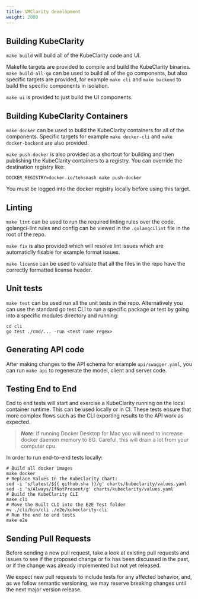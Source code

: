 ```yaml
---
title: VMClarity development
weight: 2000
---
```


## Building KubeClarity

`make build` will build all of the KubeClarity code and UI.

Makefile targets are provided to compile and build the KubeClarity binaries.
`make build-all-go` can be used to build all of the go components, but also
specific targets are provided, for example `make cli` and `make backend` to
build the specific components in isolation.

`make ui` is provided to just build the UI components.

## Building KubeClarity Containers

`make docker` can be used to build the KubeClarity containers for all of the
components. Specific targets for example `make docker-cli` and `make
docker-backend` are also provided.

`make push-docker` is also provided as a shortcut for building and then
publishing the KubeClarity containers to a registry. You can override the
destination registry like:

```
DOCKER_REGISTRY=docker.io/tehsmash make push-docker
```

You must be logged into the docker registry locally before using this target.

## Linting

`make lint` can be used to run the required linting rules over the code.
golangci-lint rules and config can be viewed in the `.golangcilint` file in the
root of the repo.

`make fix` is also provided which will resolve lint issues which are
automaticlly fixable for example format issues.

`make license` can be used to validate that all the files in the repo have the
correctly formatted license header.

## Unit tests

`make test` can be used run all the unit tests in the repo. Alternatively you
can use the standard go test CLI to run a specific package or test by going
into a specific modules directory and running:

```
cd cli
go test ./cmd/... -run <test name regex>
```

## Generating API code

After making changes to the API schema for example `api/swagger.yaml`, you can run `make
api` to regenerate the model, client and server code.

## Testing End to End

End to end tests will start and exercise a KubeClarity running on the local
container runtime. This can be used locally or in CI. These tests ensure that
more complex flows such as the CLI exporting results to the API work as
expected.

> ***Note***:
> If running Docker Desktop for Mac you will need to increase docker daemon
> memory to 8G. Careful, this will drain a lot from your computer cpu.

In order to run end-to-end tests locally:

```shell
# Build all docker images
make docker
# Replace Values In The KubeClarity Chart:
sed -i 's/latest/${{ github.sha }}/g' charts/kubeclarity/values.yaml
sed -i 's/Always/IfNotPresent/g' charts/kubeclarity/values.yaml
# Build the KubeClarity CLI
make cli
# Move the Built CLI into the E2E Test folder
mv ./cli/bin/cli ./e2e/kubeclarity-cli
# Run the end to end tests
make e2e
```

## Sending Pull Requests

Before sending a new pull request, take a look at existing pull requests and issues to see if the proposed change or fix
has been discussed in the past, or if the change was already implemented but not yet released.

We expect new pull requests to include tests for any affected behavior, and, as we follow semantic versioning, we may
reserve breaking changes until the next major version release.
